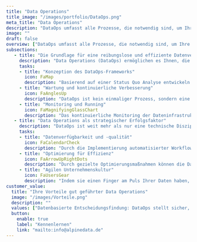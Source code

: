 ```yaml
---
title: "Data Operations"
title_image: "/images/portfolio/DataOps.png"
meta_title: "Data Operations"
description: "DataOps umfasst alle Prozesse, die notwendig sind, um Ihre Dateninfrastruktur reibungslos am Laufen zu halten und kontinuierlich zu optimieren."
image: ""
draft: false
overview: ["DataOps umfasst alle Prozesse, die notwendig sind, um Ihre Dateninfrastruktur reibungslos am Laufen zu halten und kontinuierlich zu optimieren. Von der Wartung über Tests bis hin zu Monitoring und Optimierung – Gut geplante DataOps stellen sicher, dass Ihre Daten zuverlässig und in höchster Qualität zur Verfügung stehen, sodass Ihr Unternehmen datengetriebene Entscheidungen effizient treffen kann.", "Ein durchdachter DataOps-Ansatz hilft Ihnen, die Datenverarbeitung zu beschleunigen, die Genauigkeit zu erhöhen und letztlich Kosten zu senken. Er stellt sicher, dass Datenprozesse nicht nur stabil, sondern auch flexibel und skalierbar sind. Dies ist besonders wichtig in dynamischen Umgebungen, in denen schnelle Anpassungen an neue Anforderungen oder unerwartete Veränderungen notwendig sind","Wie können Sie sicherstellen, dass Ihre Dateninfrastruktur zuverlässig und skalierbar bleibt? Welche Wartungs- und Optimierungsmethoden sind für Ihre Geschäftsprozesse am effektivsten? Wie können Sie sicherstellen, dass Ihre Datenprozesse flexibel genug sind, um auf wechselnde Anforderungen zu reagieren? Data Operations geben Ihnen Antworten auf diese Fragen."]
subsections: 
   - title: "Die Grundlage für eine reibungslose und effiziente Datenverarbeitung schaffen"
     description: "Data Operations (DataOps) ermöglichen es Ihnen, die in Ihrem Unternehmen generierten Daten sicher und effizient zu verarbeiten, um zuverlässige Geschäftsergebnisse zu erzielen. Durch den Einsatz bewährter Wartungs-, Test- und Optimierungsmethoden sorgen DataOps dafür, dass Ihre Dateninfrastruktur stets stabil und leistungsfähig bleibt, sodass Ihre Daten zuverlässig genutzt werden können."
     tasks: 
     - title: "Konzeption des DataOps-Frameworks​"
       icon: FaMap
       description: "Basierend auf einer Status Quo Analyse entwickeln wir ein DataOps-Framework, das die richtige Infrastruktur, passende Tools und klar definierte Rollen und Prozesse umfasst, um Ihre Datenverarbeitung effektiv zu verwalten und zu optimieren." 
     - title: "Wartung und kontinuierliche Verbesserung​"
       icon: FaAnglesUp
       description: "DataOps ist kein einmaliger Prozess, sondern eine kontinuierliche Aufgabe. Regelmäßige Wartung der Dateninfrastruktur verhindert Ausfälle und stellt sicher, dass alle Komponenten optimal arbeiten. Durch kontinuierliche Verbesserung und Optimierung kann die Effizienz gesteigert und die Verarbeitungsgeschwindigkeit erhöht werden."  
     - title: "Monitoring und Running"
       icon: FaMagnifyingGlassChart
       description: "Das kontinuierliche Monitoring der Dateninfrastruktur stellt sicher, dass alle Systeme jederzeit ordnungsgemäß funktionieren. DataOps ermöglicht eine Echtzeit-Überwachung, die es dem Unternehmen erlaubt, sofort auf Probleme zu reagieren."  
   - title: "Data Operations als strategischer Erfolgsfaktor​"
     description: "DataOps ist weit mehr als nur eine technische Disziplin – es ist ein strategischer Erfolgsfaktor für jedes datengetriebene Unternehmen. Es sorgt dafür, dass Ihre Dateninfrastruktur stabil, skalierbar und effizient bleibt, während sie gleichzeitig die Grundlage für Innovationen und kontinuierliche Verbesserungen bildet. Indem Sie DataOps in Ihrem Unternehmen verankern, schaffen Sie die Voraussetzung für eine agile, datengetriebene Unternehmenskultur, die Ihnen einen entscheidenden Wettbewerbsvorteil verschafft."
     tasks: 
     - title: "Datenverfügbarkeit und -qualität"
       icon: FaCalendarCheck
       description: "Durch die Implementierung automatisierter Workflows zur Datenverarbeitung und -validierung wird die automatische Integrität Ihrer Daten gewährleistet, was wiederum die Basis für fundierte Geschäftsentscheidungen bildet" 
     - title: "Optimierung für Effizienz"
       icon: FaArrowUpRightDots
       description: "Durch gezielte Optimierungsmaßnahmen können die Datenexploration, -verständnisaufbau und -verarbeitung beschleunigt, Ressourcen besser genutzt und die Gesamtkosten gesenkt werden.​" 
     - title: "Agilen Unternehmenskultur"
       icon: FaUsersGear
       description: "Indem sie einen Finger am Puls Ihrer Daten haben, brechen sie Silos zwischen Teams auf und fördern eine enge Zusammenarbeit zwischen Fachabteilungen, Entwicklern und IT-Teams, was so laufend die Prozesseffizienz und Innovationskultur fördert.​"
customer_value:
  title: "Ihre Vorteile gut geführter Data Operations"
  image: "/images/Vorteile.png"
  description: ""
  values: ["Datenbasierte Entscheidungsfindung: DataOps stellt sicher, dass stets qualitativ hochwertige und aktuelle Daten zur Verfügung stehen. Dies ermöglicht es Unternehmen, fundierte, datenbasierte Entscheidungen zu treffen und Risiken zu minimieren.", "Effizientere Zusammenarbeit: DataOps fördert eine enge Zusammenarbeit zwischen Datenwissenschaftlern, IT-Teams und Entwicklern, indem es Silos aufbricht und gemeinsame Workflows schafft.", "Verbesserte Skalierbarkeit: Mit einem durchdachten DataOps-Ansatz lassen sich Datenprozesse flexibel und skalierbar gestalten, sodass Unternehmen effizient auf steigende Datenmengen und neue Anforderungen reagieren können, ohne ihre Systeme zu überlasten.", "Höhere Datenqualität: Durch automatisierte Tests und kontinuierliche Überwachung sorgt DataOps für konsistente Datenqualität. Fehler und Unstimmigkeiten werden frühzeitig erkannt und behoben, was zu zuverlässigeren Analysen und Entscheidungsgrundlagen führt."]  
  button:
    enable: true
    label: "Kennenlernen"
    link: "mailto:info@alpinedata.de"  
---
```

